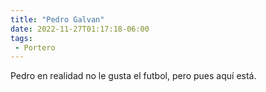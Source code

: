 ```yaml
---
title: "Pedro Galvan"
date: 2022-11-27T01:17:18-06:00
tags: 
 - Portero
---
```


Pedro en realidad no le gusta el futbol, pero pues aquí está.